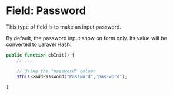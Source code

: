 # Field: Password

This type of field is to make an input password.

By default, the password input show on form only. Its value will be converted to Laravel Hash.

```php
public function cbInit() {
    // ...

    // Using the "password" column
    $this->addPassword("Password","password");

}
```